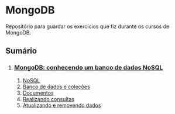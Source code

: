 # MongoDB

Repositório para guardar os exercícios que fiz durante os cursos de MongoDB.

## Sumário

1. ### [MongoDB: conhecendo um banco de dados NoSQL](https://github.com/GuiHalal/Learning_MongoDB/blob/main/MongoDB%3A%20conhecendo%20um%20banco%20de%20dados%20NoSQL/conteudo.md#mongodb-conhecendo-um-banco-de-dados-nosql)

   1. [NoSQL](https://github.com/GuiHalal/Learning_MongoDB/blob/main/MongoDB%3A%20conhecendo%20um%20banco%20de%20dados%20NoSQL/conteudo.md#1-nosql)
   2. [Banco de dados e coleções](https://github.com/GuiHalal/Learning_MongoDB/blob/main/MongoDB%3A%20conhecendo%20um%20banco%20de%20dados%20NoSQL/conteudo.md#2-banco-de-dados-e-cole%C3%A7%C3%B5es)
   3. [Documentos](https://github.com/GuiHalal/Learning_MongoDB/blob/main/MongoDB%3A%20conhecendo%20um%20banco%20de%20dados%20NoSQL/conteudo.md#3-documentos)
   4. [Realizando consultas](https://github.com/GuiHalal/Learning_MongoDB/blob/main/MongoDB%3A%20conhecendo%20um%20banco%20de%20dados%20NoSQL/conteudo.md#4-realizando-consultas)
   5. [Atualizando e removendo dados](https://github.com/GuiHalal/Learning_MongoDB/blob/main/MongoDB%3A%20conhecendo%20um%20banco%20de%20dados%20NoSQL/conteudo.md#5-atualizando-e-removendo-dados)
